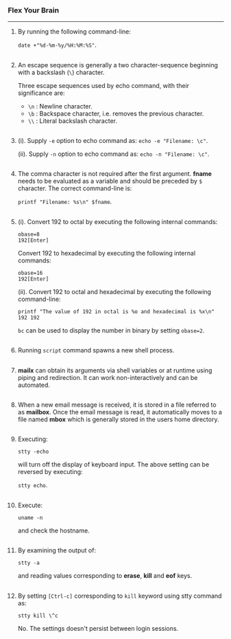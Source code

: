 ### Flex Your Brain

---

01. By running the following command-line:

    `date +"%d-%m-%y/%H:%M:%S"`.

##

02. An escape sequence is generally a two character-sequence beginning with a backslash (`\`) character.

    Three escape sequences used by echo command, with their significance are:

    -   `\n` : Newline character.
    -   `\b` : Backspace character, i.e. removes the previous character.
    -   `\\` : Literal backslash character.

##

03. (i). Supply `-e` option to echo command as: `echo -e "Filename: \c"`.

    (ii). Supply `-n` option to echo command as: `echo -n "Filename: \c"`.

##

04. The comma character is not required after the first argument. **fname** needs to be evaluated as a variable and should be preceded by `$` character. The correct command-line is:

    `printf "Filename: %s\n" $fname`.

##

05. (i). Convert 192 to octal by executing the following internal commands:

    `obase=8`
    <br/>
    `192[Enter]`

    Convert 192 to hexadecimal by executing the following internal commands:

    `obase=16`
    <br/>
    `192[Enter]`

    (ii). Convert 192 to octal and hexadecimal by executing the following command-line:

    `printf "The value of 192 in octal is %o and hexadecimal is %x\n" 192 192`

    `bc` can be used to display the number in binary by setting `obase=2`.

##

06. Running `script` command spawns a new shell process.

##

07. **mailx** can obtain its arguments via shell variables or at runtime using piping and redirection. It can work non-interactively and can be automated.

##

08. When a new email message is received, it is stored in a file referred to as **mailbox**. Once the email message is read, it automatically moves to a file named **mbox** which is generally stored in the users home directory.

##

09. Executing:

    `stty -echo`

    will turn off the display of keyboard input. The above setting can be reversed by executing:

    `stty echo`.

##

10. Execute:

    `uname -n`

    and check the hostname.

##

11. By examining the output of:

    `stty -a`

    and reading values corresponding to **erase**, **kill** and **eof** keys.

##

12. By setting `[Ctrl-c]` corresponding to `kill` keyword using stty command as:

    `stty kill \^c`

    No. The settings doesn't persist between login sessions.

##

